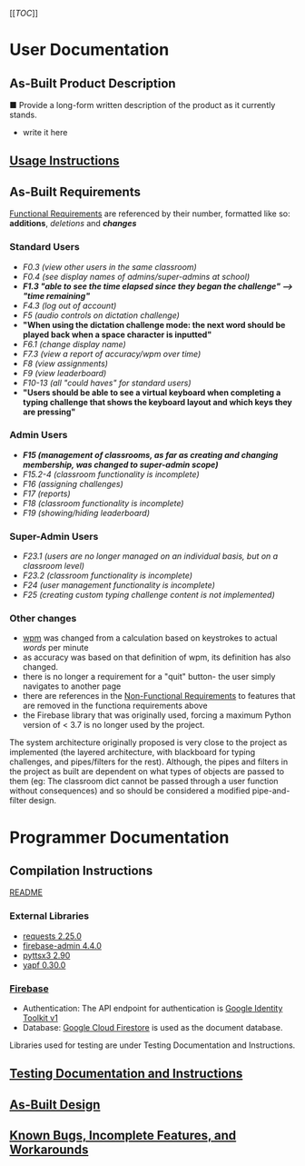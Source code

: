 [[_TOC_]]

# User Documentation

## As-Built Product Description

■ Provide a long-form written description of the product as it currently stands.
- write it here

## [Usage Instructions](Final-Product-Report/User-Documentation/Usage-Instructions)

## As-Built Requirements
[Functional Requirements](Requirements/Functional-Requirements) are referenced by their number, formatted like so: **additions**, _deletions_ and **_changes_**
### Standard Users
- _F0.3 (view other users in the same classroom)_
- _F0.4 (see display names of admins/super-admins at school)_
- **_F1.3 "able to see the time elapsed since they began the challenge" --> "time remaining"_**
- _F4.3 (log out of account)_
- _F5 (audio controls on dictation challenge)_
- **"When using the dictation challenge mode: the next word should be played back when a space character is inputted"**
- _F6.1 (change display name)_
- _F7.3 (view a report of accuracy/wpm over time)_
- _F8 (view assignments)_
- _F9 (view leaderboard)_
- _F10-13 (all "could haves" for standard users)_
- **"Users should be able to see a virtual keyboard when completing a typing challenge that shows the keyboard layout and which keys they are pressing"**

### Admin Users
- **_F15 (management of classrooms, as far as creating and changing membership, was changed to super-admin scope)_**
- _F15.2-4 (classroom functionality is incomplete)_
- _F16 (assigning challenges)_
- _F17 (reports)_
- _F18 (classroom functionality is incomplete)_
- _F19 (showing/hiding leaderboard)_

### Super-Admin Users
- _F23.1 (users are no longer managed on an individual basis, but on a classroom level)_
- _F23.2 (classroom functionality is incomplete)_
- _F24 (user management functionality is incomplete)_
- _F25 (creating custom typing challenge content is not implemented)_

### Other changes
- [wpm](Requirements/Definitions#words-per-minute-wpm) was changed from a calculation based on keystrokes to actual _words_ per minute
- as accuracy was based on that definition of wpm, its definition has also changed.
- there is no longer a requirement for a "quit" button- the user simply navigates to another page
- there are references in the [Non-Functional Requirements](Requirements/Non-Functional-Requirements) to features that are removed in the functiona requirements above
- the Firebase library that was originally used, forcing a maximum Python version of < 3.7 is no longer used by the project.

The system architecture originally proposed is very close to the project as implemented (the layered architecture, with blackboard for typing challenges, and pipes/filters for the rest). Although, the pipes and filters in the project as built are dependent on what types of objects are passed to them (eg: The classroom dict cannot be passed through a user function without consequences) and so should be considered a modified pipe-and-filter design. 

# Programmer Documentation
## Compilation Instructions
[README](https://git.cs.usask.ca/CMPT370-01-2020/group2/-/blob/master/README.md)

### External Libraries
* [requests 2.25.0](https://pypi.org/project/requests/)
* [firebase-admin 4.4.0](https://pypi.org/project/firebase-admin/)
* [pyttsx3 2.90](https://pypi.org/project/pyttsx3/)
* [yapf 0.30.0](https://pypi.org/project/yapf/)

### [Firebase](https://firebase.google.com/)
* Authentication: The API endpoint for authentication is [Google Identity Toolkit v1](https://cloud.google.com/identity-platform/docs/use-rest-api)
* Database: [Google Cloud Firestore](https://firebase.google.com/docs/firestore) is used as the document database.

Libraries used for testing are under Testing Documentation and Instructions.

## [Testing Documentation and Instructions](Final-Product-Report/Testing-Documentation-&-Instructions)
## [As-Built Design](Final-Product-Report/As-Built-Design)
## [Known Bugs, Incomplete Features, and Workarounds](Final-Product-Report/Known-Issues)

